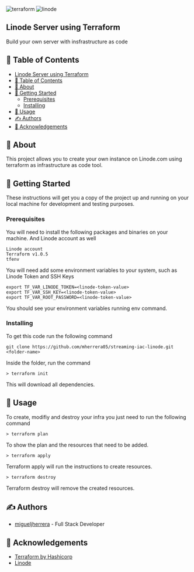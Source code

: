 
![terraform](https://i1.wp.com/foghornconsulting.com/wp-content/uploads/2020/07/Terraform-Logo-1.png?fit=992%2C560&ssl=1)
![linode](https://www.linode.com/wp-content/uploads/2021/05/logo-with-padding.png)

Linode Server using Terraform
---

Build your own server with insfrastructure as code


## 📝 Table of Contents

- [Linode Server using Terraform](#linode-server-using-terraform)
- [📝 Table of Contents](#-table-of-contents)
- [🧐 About](#-about)
- [🏁 Getting Started](#-getting-started)
  - [Prerequisites](#prerequisites)
  - [Installing](#installing)
- [🎈 Usage](#-usage)
- [✍️ Authors](#️-authors)
- [🎉 Acknowledgements](#-acknowledgements)

## 🧐 About

This project allows you to create your own instance on Linode.com using terraform as infrastructure as code tool.

## 🏁 Getting Started

These instructions will get you a copy of the project up and running on your local machine for development and testing purposes.

### Prerequisites

You will need to install the following packages and binaries on your machine. And Linode account as well

```
Linode account
Terraform v1.0.5
tfenv
```

You will need add some environment variables to your system, such as Linode Token and SSH Keys

```
export TF_VAR_LINODE_TOKEN=<linode-token-value>
export TF_VAR_SSH_KEY=<linode-token-value>
export TF_VAR_ROOT_PASSWORD=<linode-token-value>
```

You should see your environment variables running env command.

### Installing

To get this code run the following command


```
git clone https://github.com/mherrera05/streaming-iac-linode.git <folder-name>
```

Inside the folder, run the command

```
> terraform init
```

This will download all dependencies.

## 🎈 Usage

To create, modifiy and destroy your infra you just need to run the following command

```
> terraform plan
```
To show the plan and the resources that need to be added.

```
> terraform apply
```
Terraform apply will run the instructions to create resources.

```
> terraform destroy
```
Terraform destroy will remove the created resources.

## ✍️ Authors

- [migueljherrera](https://github.com/mherrera05) - Full Stack Developer

## 🎉 Acknowledgements

- [Terraform by Hashicorp](https://www.terraform.io)
- [Linode](https://linode.com)
